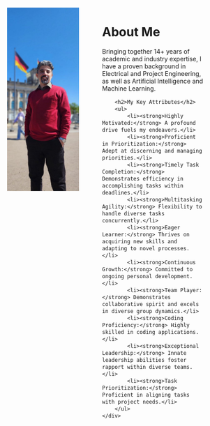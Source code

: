 
<html>
<head>
    <title>Your Personal Web Page</title>
</head>
<body>

<div style="display: flex; align-items: flex-start; padding: 25px;">
    <div style="flex: 1;">
        <img src="/assets/Parliman.jpg" alt="Your Image" style="max-width: 140%; margin-right: 20px;">
    </div>
    <div style="flex: 2; padding-left: 100px;">
        <h1>About Me</h1>
        <p>
          Bringing together 14+ years of academic and industry expertise, I have a proven background in Electrical and Project Engineering, as well as Artificial Intelligence and Machine Learning. 
        </p>
        
        <h2>My Key Attributes</h2>
        <ul>
            <li><strong>Highly Motivated:</strong> A profound drive fuels my endeavors.</li>
            <li><strong>Proficient in Prioritization:</strong> Adept at discerning and managing priorities.</li>
            <li><strong>Timely Task Completion:</strong> Demonstrates efficiency in accomplishing tasks within deadlines.</li>
            <li><strong>Multitasking Agility:</strong> Flexibility to handle diverse tasks concurrently.</li>
            <li><strong>Eager Learner:</strong> Thrives on acquiring new skills and adapting to novel processes.</li>
            <li><strong>Continuous Growth:</strong> Committed to ongoing personal development.</li>
            <li><strong>Team Player:</strong> Demonstrates collaborative spirit and excels in diverse group dynamics.</li>
            <li><strong>Coding Proficiency:</strong> Highly skilled in coding applications.</li>
            <li><strong>Exceptional Leadership:</strong> Innate leadership abilities foster rapport within diverse teams.</li>
            <li><strong>Task Prioritization:</strong> Proficient in aligning tasks with project needs.</li>
        </ul>
    </div>
</div>

</body>
</html>

